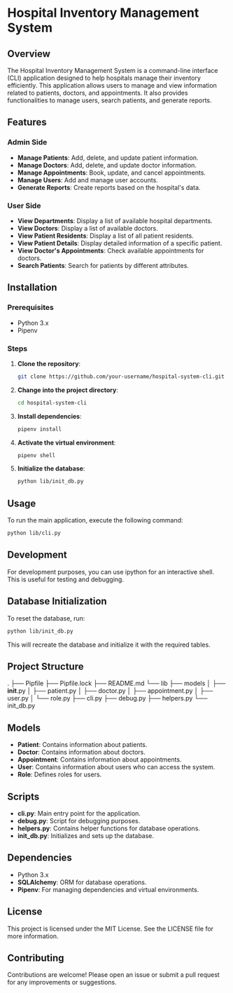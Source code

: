 # Hospital Inventory Management System

## Overview
The Hospital Inventory Management System is a command-line interface (CLI) application designed to help hospitals manage their inventory efficiently. This application allows users to manage and view information related to patients, doctors, and appointments. It also provides functionalities to manage users, search patients, and generate reports.

## Features

### Admin Side
- **Manage Patients**: Add, delete, and update patient information.
- **Manage Doctors**: Add, delete, and update doctor information.
- **Manage Appointments**: Book, update, and cancel appointments.
- **Manage Users**: Add and manage user accounts.
- **Generate Reports**: Create reports based on the hospital's data.

### User Side
- **View Departments**: Display a list of available hospital departments.
- **View Doctors**: Display a list of available doctors.
- **View Patient Residents**: Display a list of all patient residents.
- **View Patient Details**: Display detailed information of a specific patient.
- **View Doctor's Appointments**: Check available appointments for doctors.
- **Search Patients**: Search for patients by different attributes.

## Installation

### Prerequisites
- Python 3.x
- Pipenv

### Steps
1. **Clone the repository**:
    ```sh
    git clone https://github.com/your-username/hospital-system-cli.git
    ```

2. **Change into the project directory**:
    ```sh
    cd hospital-system-cli
    ```

3. **Install dependencies**:
    ```sh
    pipenv install
    ```

4. **Activate the virtual environment**:
    ```sh
    pipenv shell
    ```

5. **Initialize the database**:
    ```sh
    python lib/init_db.py
    ```

## Usage
To run the main application, execute the following command:

```sh
python lib/cli.py
```
## Development
For development purposes, you can use ipython for an interactive shell. This is useful for testing and debugging.

## Database Initialization
To reset the database, run:

```sh
python lib/init_db.py
```
This will recreate the database and initialize it with the required tables.

## Project Structure
.
├── Pipfile
├── Pipfile.lock
├── README.md
└── lib
    ├── models
    │   ├── __init__.py
    │   ├── patient.py
    │   ├── doctor.py
    │   ├── appointment.py
    │   ├── user.py
    │   └── role.py
    ├── cli.py
    ├── debug.py
    ├── helpers.py
    └── init_db.py

## Models
- **Patient**: Contains information about patients.
- **Doctor**: Contains information about doctors.
- **Appointment**: Contains information about appointments.
- **User**: Contains information about users who can access the system.
- **Role**: Defines roles for users.

## Scripts
- **cli.py**: Main entry point for the application.
- **debug.py**: Script for debugging purposes.
- **helpers.py**: Contains helper functions for database operations.
- **init_db.py**: Initializes and sets up the database.

## Dependencies
- Python 3.x
- **SQLAlchemy**: ORM for database operations.
- **Pipenv**: For managing dependencies and virtual environments.

## License
This project is licensed under the MIT License. See the LICENSE file for more information.

## Contributing
Contributions are welcome! Please open an issue or submit a pull request for any improvements or suggestions.

